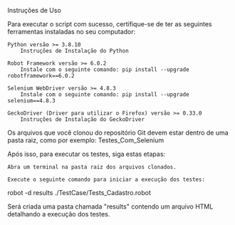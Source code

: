 Instruções de Uso

Para executar o script com sucesso, certifique-se de ter as seguintes ferramentas instaladas no seu computador:

    Python versão >= 3.8.10
        Instruções de Instalação do Python

    Robot Framework versão >= 6.0.2
        Instale com o seguinte comando: pip install --upgrade robotframework==6.0.2

    Selenium WebDriver versão >= 4.8.3
        Instale com o seguinte comando: pip install --upgrade selenium==4.8.3

    GeckoDriver (Driver para utilizar o Firefox) versão >= 0.33.0
        Instruções de Instalação do GeckoDriver

Os arquivos que você clonou do repositório Git devem estar dentro de uma pasta raiz, como por exemplo: Testes_Com_Selenium

Após isso, para executar os testes, siga estas etapas:

    Abra um terminal na pasta raiz dos arquivos clonados.

    Execute o seguinte comando para iniciar a execução dos testes:

robot -d results ./TestCase/Tests_Cadastro.robot

Será criada uma pasta chamada "results" contendo um arquivo HTML detalhando a execução dos testes.
